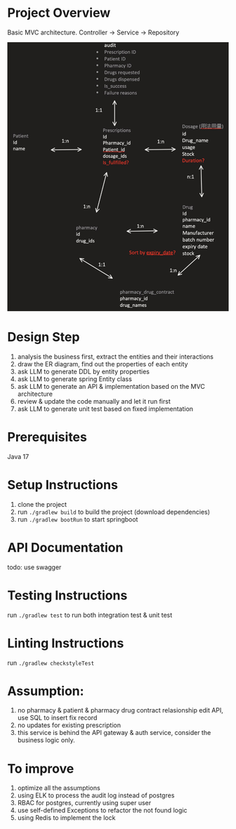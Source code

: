 # Project Overview
Basic MVC architecture. Controller -> Service -> Repository

![ER Diagram](simple_ER_diagram.jpg)

# Design Step
1. analysis the business first, extract the entities and their interactions
2. draw the ER diagram, find out the properties of each entity
3. ask LLM to generate DDL by entity properties
4. ask LLM to generate spring Entity class
5. ask LLM to generate an API & implementation based on the MVC architecture
6. review & update the code manually and let it run first
7. ask LLM to generate unit test based on fixed implementation

# Prerequisites
Java 17

# Setup Instructions
1. clone the project
2. run `./gradlew build` to build the project (download dependencies)
3. run `./gradlew bootRun` to start springboot

# API Documentation
todo: use swagger

# Testing Instructions
run `./gradlew test` to run both integration test & unit test

# Linting Instructions
run `./gradlew checkstyleTest`

# Assumption:
1. no pharmacy & patient & pharmacy drug contract relasionship edit API, use SQL to insert fix record
2. no updates for existing prescription
3. this service is behind the API gateway & auth service, consider the business logic only.

# To improve
1. optimize all the assumptions
2. using ELK to process the audit log instead of postgres
3. RBAC for postgres, currently using super user
4. use self-defined Exceptions to refactor the not found logic
5. using Redis to implement the lock